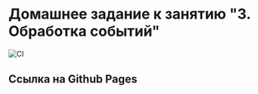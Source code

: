 # Домашнее задание к занятию "3. Обработка событий"
![CI](https://github.com/Cen-2-rion/event-handling/actions/workflows/web.yml/badge.svg)
## Ссылка на Github Pages
